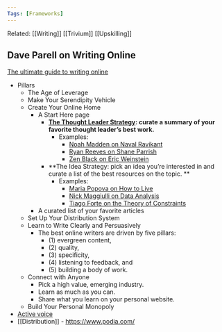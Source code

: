 ```yaml
---
Tags: [Frameworks]
---
```


Related: [[Writing]] [[Trivium]] [[Upskilling]]

## Dave Parell on Writing Online

[The ultimate guide to writing online](https://perell.com/essay/the-ultimate-guide-to-writing-online/)
- Pillars
	- The Age of Leverage
	- Make Your Serendipity Vehicle
	- Create Your Online Home
		- A Start Here page
			- [**The Thought Leader Strategy**](https://perell.com/blog/that-is-marketing)**: curate a summary of your favorite thought leader’s best work.**
				- Examples:
					- [Noah Madden on Naval Ravikant](https://medium.com/@noahmadden/navalism-quotes-perceptions-by-naval-ravikant-a5fd60ac5788)
					- [Ryan Reeves on Shane Parrish](https://medium.com/@ryan_reeves/the-ultimate-learning-guide-via-shane-parrish-421dee960f27)
					- [Zen Black on Eric Weinstein](https://zen-black.com/eric-weinstein-topics/)
			- **The Idea Strategy: pick an idea you’re interested in and curate a list of the best resources on the topic. **
				- Examples:
					- [Maria Popova on How to Live](http://brainpickings.org/2014/03/14/manual-for-civilization-reading-list/)
					- [Nick Maggiulli on Data Analysis](https://ofdollarsanddata.com/learn-data-analysis/)
					- [Tiago Forte on the Theory of Constraints](https://medium.com/praxis-blog/theory-of-constraints-101-table-of-contents-8bbb6627915b)
		- A curated list of your favorite articles
	- Set Up Your Distribution System
	- Learn to Write Clearly and Persuasively
		- The best online writers are driven by five pillars: 
			- (1) evergreen content, 
			- (2) quality, 
			- (3) specificity, 
			- (4) listening to feedback, and 
			- (5) building a body of work.
	- Connect with Anyone
		- Pick a high value, emerging industry.
		- Learn as much as you can.
		- Share what you learn on your personal website.
	- Build Your Personal Monopoly
- [Active voice](https://contentwriters.com/blog/active-voice-transforms-writing/)
- [[Distribution]] - https://www.podia.com/

